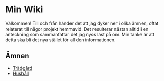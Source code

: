 # Min Wiki
Välkommen! Till och från händer det att jag dyker ner i olika ämnen, oftat relaterat till någor projekt hemmavid. Det resulterar nästan alltid i en anteckning som sammanfattar det jag nyss läst på om. Min tanke är att detta ska bli det nya stället för all den informationen.

## Ämnen

- [Trädgård](./tr%C3%A4dg%C3%A5rd/)
- [Hushåll](./hush%C3%A5ll/)